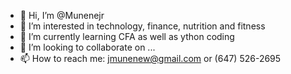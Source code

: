 - 👋 Hi, I’m @Munenejr
- 👀 I’m interested in technology, finance, nutrition and fitness
- 🌱 I’m currently learning CFA as well as ython coding
- 💞️ I’m looking to collaborate on ...
- 📫 How to reach me: jmunenew@gmail.com or (647) 526-2695

<!---
Munenejr/Munenejr is a ✨ special ✨ repository because its `README.md` (this file) appears on your GitHub profile.
You can click the Preview link to take a look at your changes.
--->
